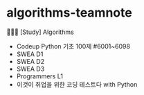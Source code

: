 # algorithms-teamnote
👩🏻‍💻 [Study] Algorithms
- Codeup Python 기초 100제 #6001~6098
- SWEA D1
- SWEA D2
- SWEA D3
- Programmers L1
- 이것이 취업을 위한 코딩 테스트다 with Python